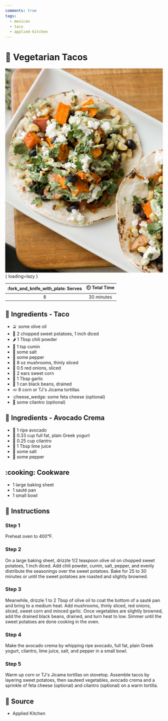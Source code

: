 ```yaml
---
comments: true
tags:
  - mexican
  - taco
  - applied-kitchen
---
```

# :taco: Vegetarian Tacos

![Vegetarian Tacos](../assets/images/vegetarian-tacos.png){ loading=lazy }

| :fork_and_knife_with_plate: Serves | :timer_clock: Total Time |
|:----------------------------------:|:-----------------------: |
| 8 | 30 minutes |

## :salt: Ingredients - Taco

- :olive: some olive oil
- :sweet_potato: 2 chopped sweet potatoes, 1 inch diced
- :hot_pepper: 1 Tbsp chili powder
- :herb: 1 tsp cumin
- :salt: some salt
- :salt: some pepper
- :mushroom: 8 oz mushrooms, thinly sliced
- :onion: 0.5 red onions, sliced
- :corn: 2 ears sweet corn
- :garlic: 1 Tbsp garlic
- :canned_food: 1 can black beans, drained
- :flatbread: 8 corn or TJ's Jicama tortillas
- :cheese_wedge: some feta cheese (optional)
- :herb: some cilantro (optional)

## :salt: Ingredients - Avocado Crema

- :avocado: 1 ripe avocado
- :microbe: 0.33 cup full fat, plain Greek yogurt
- :herb: 0.25 cup cilantro
- :lemon: 1 Tbsp lime juice
- :salt: some salt
- :salt: some pepper

## :cooking: Cookware

- 1 large baking sheet
- 1 sauté pan
- 1 small bowl

## :pencil: Instructions

### Step 1

Preheat oven to 400°F.

### Step 2

On a large baking sheet, drizzle 1/2 teaspoon olive oil on chopped sweet potatoes, 1 inch diced. Add chili powder,
cumin, salt, pepper, and evenly distribute the seasonings over the sweet potatoes. Bake for 25 to 30 minutes or until
the sweet potatoes are roasted and slightly browned.

### Step 3

Meanwhile, drizzle 1 to 2 Tbsp of olive oil to coat the bottom of a sauté pan and bring to a medium heat. Add
mushrooms, thinly sliced, red onions, sliced, sweet corn and minced garlic. Once vegetables are slightly browned, add
the drained black beans, drained, and turn heat to low. Simmer until the sweet potatoes are done cooking in the oven.

### Step 4

Make the avocado crema by whipping ripe avocado, full fat, plain Greek yogurt, cilantro, lime juice, salt, and pepper in
a small bowl.

### Step 5

Warm up corn or TJ's Jicama tortillas on stovetop. Assemble tacos by layering sweet potatoes, then sauteed vegetables,
avocado crema and a sprinkle of feta cheese (optional) and cilantro (optional) on a warm tortilla.

## :link: Source

- Applied Kitchen
